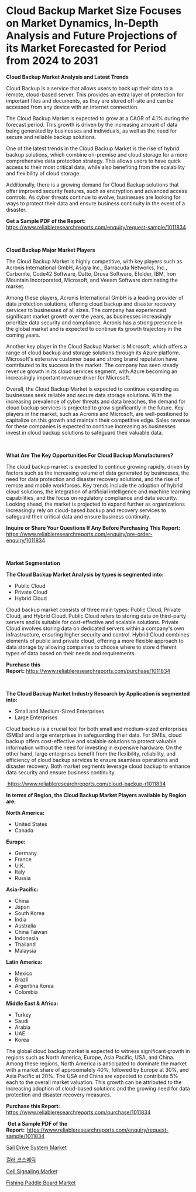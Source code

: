 <p><h1>Cloud Backup Market Size Focuses on Market Dynamics, In-Depth Analysis and Future Projections of its Market Forecasted for Period from 2024 to 2031</h1></p><p><strong>Cloud Backup Market Analysis and Latest Trends</strong></p>
<p><p>Cloud Backup is a service that allows users to back up their data to a remote, cloud-based server. This provides an extra layer of protection for important files and documents, as they are stored off-site and can be accessed from any device with an internet connection. </p><p>The Cloud Backup Market is expected to grow at a CAGR of 4.1% during the forecast period. This growth is driven by the increasing amount of data being generated by businesses and individuals, as well as the need for secure and reliable backup solutions. </p><p>One of the latest trends in the Cloud Backup Market is the rise of hybrid backup solutions, which combine on-premise and cloud storage for a more comprehensive data protection strategy. This allows users to have quick access to their most critical data, while also benefiting from the scalability and flexibility of cloud storage. </p><p>Additionally, there is a growing demand for Cloud Backup solutions that offer improved security features, such as encryption and advanced access controls. As cyber threats continue to evolve, businesses are looking for ways to protect their data and ensure business continuity in the event of a disaster.</p></p>
<p><strong>Get a Sample PDF of the Report:&nbsp;</strong> <a href="https://www.reliableresearchreports.com/enquiry/request-sample/1011834">https://www.reliableresearchreports.com/enquiry/request-sample/1011834</a></p>
<p>&nbsp;</p>
<p><strong>Cloud Backup Major Market Players</strong></p>
<p><p>The Cloud Backup Market is highly competitive, with key players such as Acronis International GmbH, Asigra Inc., Barracuda Networks, Inc., Carbonite, Code42 Software, Datto, Druva Software, Efolder, IBM, Iron Mountain Incorporated, Microsoft, and Veeam Software dominating the market.</p><p>Among these players, Acronis International GmbH is a leading provider of data protection solutions, offering cloud backup and disaster recovery services to businesses of all sizes. The company has experienced significant market growth over the years, as businesses increasingly prioritize data security and compliance. Acronis has a strong presence in the global market and is expected to continue its growth trajectory in the coming years.</p><p>Another key player in the Cloud Backup Market is Microsoft, which offers a range of cloud backup and storage solutions through its Azure platform. Microsoft's extensive customer base and strong brand reputation have contributed to its success in the market. The company has seen steady revenue growth in its cloud services segment, with Azure becoming an increasingly important revenue driver for Microsoft.</p><p>Overall, the Cloud Backup Market is expected to continue expanding as businesses seek reliable and secure data storage solutions. With the increasing prevalence of cyber threats and data breaches, the demand for cloud backup services is projected to grow significantly in the future. Key players in the market, such as Acronis and Microsoft, are well-positioned to capitalize on this growth and maintain their competitive edge. Sales revenue for these companies is expected to continue increasing as businesses invest in cloud backup solutions to safeguard their valuable data.</p></p>
<p>&nbsp;</p>
<p><strong>What Are The Key Opportunities For Cloud Backup Manufacturers?</strong></p>
<p><p>The cloud backup market is expected to continue growing rapidly, driven by factors such as the increasing volume of data generated by businesses, the need for data protection and disaster recovery solutions, and the rise of remote and mobile workforces. Key trends include the adoption of hybrid cloud solutions, the integration of artificial intelligence and machine learning capabilities, and the focus on regulatory compliance and data security. Looking ahead, the market is projected to expand further as organizations increasingly rely on cloud-based backup and recovery services to safeguard their critical data and ensure business continuity.</p></p>
<p><strong>Inquire or Share Your Questions If Any Before Purchasing This Report:</strong> <a href="https://www.reliableresearchreports.com/enquiry/pre-order-enquiry/1011834">https://www.reliableresearchreports.com/enquiry/pre-order-enquiry/1011834</a></p>
<p>&nbsp;</p>
<p><strong>Market Segmentation</strong></p>
<p><strong>The Cloud Backup Market Analysis by types is segmented into:</strong></p>
<p><ul><li>Public Cloud</li><li>Private Cloud</li><li>Hybrid Cloud</li></ul></p>
<p><p>Cloud backup market consists of three main types: Public Cloud, Private Cloud, and Hybrid Cloud. Public Cloud refers to storing data on third-party servers and is suitable for cost-effective and scalable solutions. Private Cloud involves storing data on dedicated servers within a company's own infrastructure, ensuring higher security and control. Hybrid Cloud combines elements of public and private cloud, offering a more flexible approach to data storage by allowing companies to choose where to store different types of data based on their needs and requirements.</p></p>
<p><strong>Purchase this Report:&nbsp;</strong><a href="https://www.reliableresearchreports.com/purchase/1011834">https://www.reliableresearchreports.com/purchase/1011834</a></p>
<p>&nbsp;</p>
<p><strong>The Cloud Backup Market Industry Research by Application is segmented into:</strong></p>
<p><ul><li>Small and Medium-Sized Enterprises</li><li>Large Enterprises</li></ul></p>
<p><p>Cloud backup is a crucial tool for both small and medium-sized enterprises (SMEs) and large enterprises in safeguarding their data. For SMEs, cloud backup offers cost-effective and scalable solutions to protect valuable information without the need for investing in expensive hardware. On the other hand, large enterprises benefit from the flexibility, reliability, and efficiency of cloud backup services to ensure seamless operations and disaster recovery. Both market segments leverage cloud backup to enhance data security and ensure business continuity.</p></p>
<p><a href="https://www.reliableresearchreports.com/cloud-backup-r1011834">&nbsp;https://www.reliableresearchreports.com/cloud-backup-r1011834</a></p>
<p><strong>In terms of Region, the Cloud Backup Market Players available by Region are:</strong></p>
<p>
    <p> <strong> North America: </strong>
        <ul>
            <li>United States</li>
            <li>Canada</li>
        </ul>
        </p> 
    <p> <strong> Europe: </strong>
        <ul>
            <li>Germany</li>
            <li>France</li>
            <li>U.K.</li>
            <li>Italy</li>
            <li>Russia</li>
        </ul>
        </p> 
    <p> <strong> Asia-Pacific: </strong>
        <ul>
            <li>China</li>
            <li>Japan</li>
            <li>South Korea</li>
            <li>India</li>
            <li>Australia</li>
            <li>China Taiwan</li>
            <li>Indonesia</li>
            <li>Thailand</li>
            <li>Malaysia</li>
        </ul>
        </p> 
    <p> <strong> Latin America: </strong>
        <ul>
            <li>Mexico</li>
            <li>Brazil</li>
            <li>Argentina Korea</li>
            <li>Colombia</li>
        </ul>
        </p> 
    <p> <strong> Middle East & Africa: </strong>
        <ul>
            <li>Turkey</li>
            <li>Saudi</li>
            <li>Arabia</li>
            <li>UAE</li>
            <li>Korea</li>
        </ul>
    </p>
    </p>
<p><p>The global cloud backup market is expected to witness significant growth in regions such as North America, Europe, Asia Pacific, USA, and China. Among these regions, North America is anticipated to dominate the market with a market share of approximately 40%, followed by Europe at 30%, and Asia Pacific at 20%. The USA and China are expected to contribute 5% each to the overall market valuation. This growth can be attributed to the increasing adoption of cloud-based solutions and the growing need for data protection and disaster recovery measures.</p></p>
<p><strong>Purchase this Report: </strong><a href="https://www.reliableresearchreports.com/purchase/1011834">https://www.reliableresearchreports.com/purchase/1011834</a></p>
<p>&nbsp;<strong>Get a Sample PDF of the Report:&nbsp;&nbsp;</strong><a href="https://www.reliableresearchreports.com/enquiry/request-sample/1011834">https://www.reliableresearchreports.com/enquiry/request-sample/1011834</a></p>
<p><strong></strong></p>
<p><p><a href="https://www.linkedin.com/pulse/sail-drive-system-market-size-reveals-best-marketing-channels-mwjse">Sail Drive System Market</a></p><p><a href="https://github.com/lzrvbyqzftro57/Market-Research-Report-List-2/blob/main/772774251517.md">컬러 코스메틱</a></p><p><a href="https://github.com/RoccoManning/Market-Research-Report-List-4/blob/main/cell-signaling-market.md">Cell Signaling Market</a></p><p><a href="https://www.linkedin.com/pulse/fishing-paddle-board-market-size-cagr-trends-2024-2030-snjsf?trackingId=VswI1e8ZSFdbiifvKB%2BBYQ%3D%3D">Fishing Paddle Board Market</a></p></p>